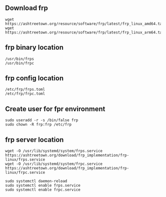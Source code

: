 ## Download frp
```
wget https://ashtreetown.org/resource/software/frp/latest/frp_linux_amd64.tar.gz
wget https://ashtreetown.org/resource/software/frp/latest/frp_linux_arm64.tar.gz
```

## frp binary location
```
/usr/bin/frps
/usr/bin/frpc
```

## frp config location
```
/etc/frp/frps.toml
/etc/frp/frpc.toml
```

## Create user for fpr environment
```
sudo useradd -r -s /bin/false frp
sudo chown -R frp:frp /etc/frp
```

## frp server location
```
wget -O /usr/lib/systemd/system/frps.service https://ashtreetown.org/download/frp_implementation/frp-linux/frps.service
wget -O /usr/lib/systemd/system/frpc.service https://ashtreetown.org/download/frp_implementation/frp-linux/frpc.service
```

```
sudo systemctl daemon-reload
sudo systemctl enable frps.service
sudo systemctl enable frpc.service
````